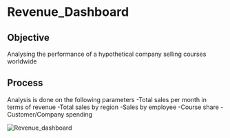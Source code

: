 # Revenue_Dashboard

## Objective 
Analysing the performance of a hypothetical company selling courses worldwide

## Process 
Analysis is done on the following parameters
-Total sales per month in terms of revenue
-Total sales by region
-Sales by employee
-Course share
-Customer/Company spending 

![Revenue_dashboard](Revenue_dashboard/Revenue_dashboard/image/Revenue_dashboard.JPG)